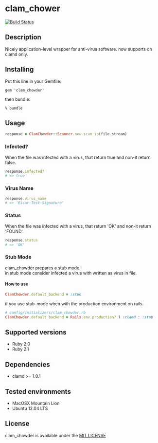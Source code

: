 # clam_chower

[![Build Status](https://travis-ci.org/nexway/clam_chowder.svg?branch=master)](https://travis-ci.org/nexway/clam_chowder)

## Description
Nicely application-level wrapper for anti-virus software.
now supports on clamd only.

## Installing
Put this line in your Gemfile:
```
gem 'clam_chowder'
```

then bundle:
```
% bundle
```

## Usage
```ruby
response = ClamChowder::Scanner.new.scan_io(file_stream)
```

### Infected?
When the file was infected with a virus, that return true and non-it return false.

```ruby
response.infected?
# => true
```

### Virus Name
```ruby
response.virus_name
# => 'Eicar-Test-Signature'
```

### Status
When the file was infected with a virus, that return 'OK' and non-it return 'FOUND'.

```ruby
response.status
# => 'OK'
```

### Stub Mode
clam_chowder prepares a stub mode.  
in stub mode consider infected a virus with written as virus in file.

#### How to use
```ruby
ClamChowder.default_backend = :stub
```

if you use stub-mode when with the production environment on rails.
```ruby
# config/initializers/clam_chowder.rb
ClamChowder.default_backend = Rails.env.production? ? :clamd : :stub
```

## Supported versions
- Ruby 2.0
- Ruby 2.1

## Dependencies
- clamd >= 1.0.1

## Tested environments
- MacOSX Mountain Lion
- Ubuntu 12.04 LTS

## License
clam_chowder is available under the [MIT LICENSE](https://github.com/nexway/clam_chowder/blob/develop/LICENSE.txt)
